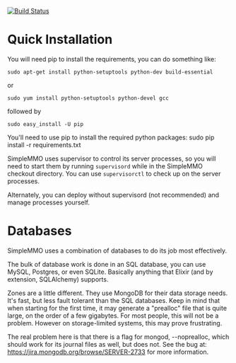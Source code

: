 [![Build Status](https://secure.travis-ci.org/cnelsonsic/SimpleMMO.png?branch=master)](http://travis-ci.org/cnelsonsic/SimpleMMO)

Quick Installation
==================
You will need pip to install the requirements, you can do something like:

    sudo apt-get install python-setuptools python-dev build-essential
or

    sudo yum install python-setuptools python-devel gcc

followed by

    sudo easy_install -U pip

You'll need to use pip to install the required python packages:
    sudo pip install -r requirements.txt

SimpleMMO uses supervisor to control its server processes, so you will need to
start them by running `supervisord` while in the SimpleMMO checkout directory.
You can use `supervisorctl` to check up on the server processes.

Alternately, you can deploy without supervisord (not recommended) and manage
processes yourself.


Databases
=========
SimpleMMO uses a combination of databases to do its job most effectively.

The bulk of database work is done in an SQL database, you can use MySQL, Postgres,
or even SQLite. Basically anything that Elixir (and by extension, SQLAlchemy) supports.

Zones are a little different. They use MongoDB for their data storage needs.
It's fast, but less fault tolerant than the SQL databases.
Keep in mind that when starting for the first time, it may generate a "prealloc"
file that is quite large, on the order of a few gigabytes. For most people,
this will not be a problem. However on storage-limited systems, this may prove
frustrating.

The real problem here is that there is a flag for mongod, --noprealloc, which
should work for its journal files as well, but does not. See the bug at:
https://jira.mongodb.org/browse/SERVER-2733 for more information.


